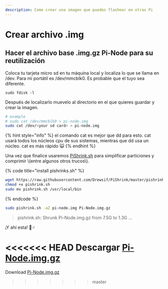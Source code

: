 ```yaml
---
description: Como crear una imagen que puedas flashear en otras Pi
---
```


# Crear archivo .img

## Hacer el archivo base .img.gz Pi-Node para su reutilización

Coloca tu tarjeta micro sd en tu máquina local y localiza lo que se llama en /dev. Para mi portátil es /dev/mmcblk0. Es probable que el tuyo sea diferente.

```text
sudo fdisk -l
```

Después de localizarlo muevelo al directorio en el que quieres guardar y crear la imagen.

```bash
# example
# sudo cat /dev/mmcblk0 > pi-node.img
sudo cat /dev/<your sd card> > pi-node.img
```

{% hint style="info" %}
el comando cat es mejor que dd para esto. cat usará todos los núcleos cpu de sus sistemas, mientras que dd usa un núcleo. cat es más rápido 🙀
{% endhint %}

Una vez que finalice usaremos [PiShrink.sh](https://github.com/Drewsif/PiShrink) para simplificar particiones y comprimir \\(entre algunos otros trucos\\).

{% code title="install pishrinks.sh" %}
```bash
wget https://raw.githubusercontent.com/Drewsif/PiShrink/master/pishrink.sh
chmod +x pishrink.sh
sudo mv pishrink.sh /usr/local/bin
```
{% endcode %}

```bash
sudo pishrink.sh -aZ pi-node.img Pi-Node.img.gz
```

> pishrink.sh: Shrunk Pi-Node.img.gz from 7.5G to 1.3G ...

¡Y ahí esta! 🧙♂

<<<<<<< HEAD
Descargar [Pi-Node.img.gz](https://mainnet.adamantium.online/Pi-Node.img.gz)
=======
Download [Pi-Node.img.gz](https://mainnet.adamantium.online/Pi-Node.img.gz)
>>>>>>> master

